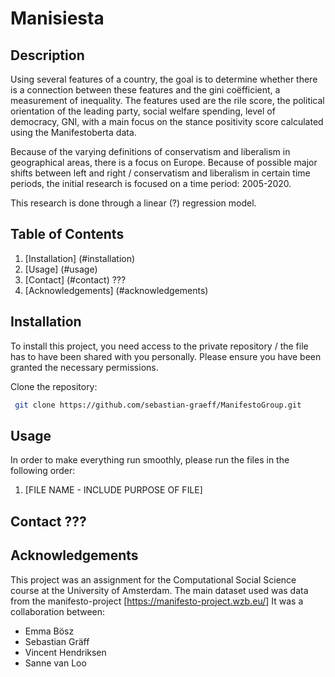 # Manisiesta

## Description
Using several features of a country, the goal is to determine whether there is a connection between these features and the gini coëfficient, a measurement of inequality. The features used are the rile score, the political orientation of the leading party, social welfare spending, level of democracy, GNI, with a main focus on the stance positivity score calculated using the Manifestoberta data.

Because of the varying definitions of conservatism and liberalism in geographical areas, there is a focus on Europe. 
Because of possible major shifts between left and right / conservatism and liberalism in certain time periods, the initial research is focused on a time period: 2005-2020.

This research is done through a linear (?) regression model.

## Table of Contents
1. [Installation] (#installation)
2. [Usage] (#usage)
3. [Contact] (#contact) ???
4. [Acknowledgements] (#acknowledgements)

## Installation

To install this project, you need access to the private repository / the file has to have been shared with you personally. Please ensure you have been granted the necessary permissions.

Clone the repository:
```bash
 git clone https://github.com/sebastian-graeff/ManifestoGroup.git
```

## Usage
In order to make everything run smoothly, please run the files in the following order:
1. [FILE NAME - INCLUDE PURPOSE OF FILE]

## Contact ???


## Acknowledgements
This project was an assignment for the Computational Social Science course at the University of Amsterdam.
The main dataset used was data from the manifesto-project [https://manifesto-project.wzb.eu/]
It was a collaboration between:
- Emma Bösz
- Sebastian Gräff
- Vincent Hendriksen
- Sanne van Loo